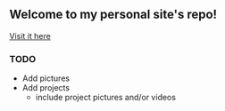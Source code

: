 ## Welcome to my personal site's repo!
 [Visit it here](https://jajanet.github.io)

### TODO
- Add pictures
- Add projects
  - include project pictures and/or videos